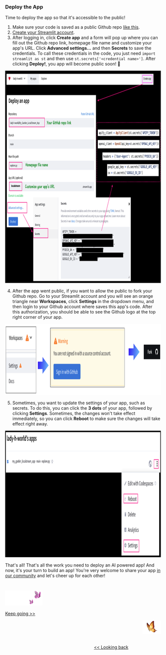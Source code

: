 ### Deploy the App

Time to deploy the app so that it's accessible to the public!

1. Make sure your code is saved as a public Github repo [like this][1].
2. [Create your Streamlit account][2].
3. After logging in, click <b>Create app</b> and a form will pop up where you can fill out the Github repo link, homepage file name and customize your app's URL. Click <b>Advanced settings...</b> and then <b>Secrets</b> to save the credentials. To call these credentials in the code, you just need `import streamlit as st` and then use `st.secrets['<credential name>']`. After clicking <b>Deploy!</b>, you app will become public soon! 🎉
<img src="https://github.com/lady-h-world/My_Garden/blob/main/images/Secret_Guest_images/app_deploy1.png" width="1048" height="688" />

4. After the app went public, if you want to allow the public to fork your Github repo. Go to your Streamlit account and you will see an orange triangle near <b>Workspaces</b>, click <b>Settings</b> in the dropdown menu, and then login to your Github account where saves this app's code. After this authorization, you should be able to see the Github logo at the top right corner of your app.
<img src="https://github.com/lady-h-world/My_Garden/blob/main/images/Secret_Guest_images/app_deploy2.png" width="1058" height="230" />

5. Sometimes, you want to update the settings of your app, such as secrets. To do this, you can click the <b>3 dots</b> of your app, followed by clicking <b>Settings</b>. Sometimes, the changes won't take effect immediately, so you can click <b>Reboot</b> to make sure the changes will take effect right away.
<img src="https://github.com/lady-h-world/My_Garden/blob/main/images/Secret_Guest_images/app_deploy3.png" width="1034" height="410" />

That's all! That's all the work you need to deploy an AI powered app! And now, it's your turn to build an app! You're very welcome to share your app [in our community][3] and let's cheer up for each other!


#
<p align="left">
<img src="https://github.com/lady-h-world/My_Garden/blob/main/images/follow_us.png" width="120" height="50" />
</p>

[Keep going >>][4]

<p align="right">
<img src="https://github.com/lady-h-world/My_Garden/blob/main/images/going_back.png" width="60" height="44" />
</p>

&nbsp;&nbsp;&nbsp;&nbsp;&nbsp;&nbsp;&nbsp;&nbsp;&nbsp;&nbsp;&nbsp;&nbsp;&nbsp;&nbsp;&nbsp;&nbsp;&nbsp;&nbsp;&nbsp;&nbsp;&nbsp;&nbsp;&nbsp;&nbsp;&nbsp;&nbsp;&nbsp;&nbsp;&nbsp;&nbsp;&nbsp;&nbsp;&nbsp;&nbsp;&nbsp;&nbsp;&nbsp;&nbsp;&nbsp;&nbsp;&nbsp;&nbsp;&nbsp;&nbsp;&nbsp;&nbsp;&nbsp;&nbsp;&nbsp;&nbsp;&nbsp;&nbsp;&nbsp;&nbsp;&nbsp;&nbsp;&nbsp;&nbsp;&nbsp;&nbsp;&nbsp;&nbsp;&nbsp;&nbsp;&nbsp;&nbsp;&nbsp;&nbsp;&nbsp;&nbsp;&nbsp;&nbsp;&nbsp;&nbsp;&nbsp;&nbsp;&nbsp;&nbsp;&nbsp;&nbsp;&nbsp;&nbsp;&nbsp;&nbsp;&nbsp;&nbsp;&nbsp;&nbsp;&nbsp;&nbsp;&nbsp;&nbsp;&nbsp;&nbsp;&nbsp;&nbsp;&nbsp;&nbsp;&nbsp;&nbsp;&nbsp;&nbsp;&nbsp;&nbsp;&nbsp;&nbsp;&nbsp;&nbsp;&nbsp;&nbsp;&nbsp;&nbsp;&nbsp;&nbsp;&nbsp;&nbsp;&nbsp;&nbsp;&nbsp;&nbsp;&nbsp;&nbsp;&nbsp;&nbsp;&nbsp;&nbsp;&nbsp;&nbsp;&nbsp;&nbsp;&nbsp;&nbsp;&nbsp;&nbsp;&nbsp;&nbsp;&nbsp;&nbsp;&nbsp;&nbsp;&nbsp;&nbsp;&nbsp;&nbsp;&nbsp;&nbsp;&nbsp;&nbsp;&nbsp;&nbsp;&nbsp;&nbsp;&nbsp;&nbsp;&nbsp;&nbsp;&nbsp;&nbsp;&nbsp;&nbsp;&nbsp;&nbsp;&nbsp;&nbsp;&nbsp;&nbsp;&nbsp;&nbsp;&nbsp;&nbsp;&nbsp;&nbsp;&nbsp;&nbsp;&nbsp;&nbsp;&nbsp;&nbsp;&nbsp;&nbsp;&nbsp;&nbsp;&nbsp;&nbsp;&nbsp;&nbsp;&nbsp;&nbsp;&nbsp;&nbsp;&nbsp;&nbsp;&nbsp;&nbsp;&nbsp;&nbsp;&nbsp;&nbsp;&nbsp;&nbsp;&nbsp;[<< Looking back][5]

[1]:https://github.com/lady-h-world/My_Garden_LocalStream_App
[2]:https://share.streamlit.io/signup
[3]:https://github.com/lady-h-world/My_Garden/discussions/categories/show-and-tell
[4]:https://github.com/lady-h-world/My_Garden/blob/main/reading_pages/Secret_Guest/deploy_ai_app7.md
[5]:https://github.com/lady-h-world/My_Garden/blob/main/reading_pages/Secret_Guest/deploy_ai_app5.md
